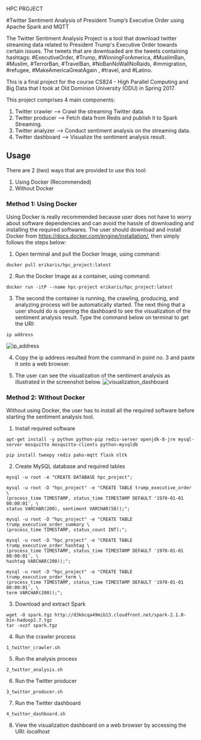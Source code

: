 HPC PROJECT

#Twitter Sentiment Analysis of President Trump’s Executive Order using Apache Spark and MQTT

The Twitter Sentiment Analysis Project is a tool that download twitter streaming data related to President Trump's Executive Order towards certain issues.
The tweets that are downloaded are the tweets containing hashtags: \#ExecutiveOrder​, ​\#Trump, \#WinningForAmerica​, \#MuslimBan​, \#Muslim​, \#TerrorBan​, \#TravelBan​, \#NoBanNoWallNoRaids​, \#immigration​, \#refugee​, \#MakeAmericaGreatAgain ​, \#travel, ​and \#Latino​.  

This is a final project for the course CS824 - High Parallel Computing and Big Data that I took at Old Dominion University (ODU) in Spring 2017.

This project comprises 4 main components:
1. Twitter crawler    --> Crawl the streaming Twitter data.
2. Twitter producer   --> Fetch data from Redis and publish it to Spark Streaming.
3. Twitter analyzer   --> Conduct sentiment analysis on the streaming data.
4. Twitter dashboard  --> Visualize the sentiment analysis result.

## Usage
There are 2 (two) ways that are provided to use this tool:
1. Using Docker (Recommended)
2. Without Docker

### Method 1: Using Docker
Using Docker is really recommended because user does not have to worry about software dependencies and can avoid the hassle of downloading and installing the required softwares.
The user should download and install Docker from https://docs.docker.com/engine/installation/, then simply follows the steps below:

1. Open terminal and pull the Docker Image, using command:
```
docker pull erikaris/hpc_project:latest
```

2. Run the Docker Image as a container, using command:
```
docker run -itP --name hpc-project erikaris/hpc_project:latest
```

3. The second the container is running, the crawling, producing, and analyzing process will be automatically started. The next thing that a user should do is opening the dashboard to see the visualization of the sentiment analysis result.
Type the command below on terminal to get the URI:
```
ip address
```
![ip_address](https://cloud.githubusercontent.com/assets/16355740/25354181/0c57ba34-2900-11e7-9478-119be7ba2fe7.png)

4. Copy the ip address resulted from the command in point no. 3 and paste it onto a web browser.

5. The user can see the visualization of the sentiment analysis as illustrated in the screenshot below.
![visualization_dashboard](https://cloud.githubusercontent.com/assets/16355740/25354542/4b8ecac0-2901-11e7-998d-9424cbbc9567.png)


### Method 2: Without Docker
Without using Docker, the user has to install all the required software before starting the sentiment analysis tool.

1. Install required software
```
apt-get install -y python python-pip redis-server openjdk-8-jre mysql-server mosquitto mosquitto-clients python-mysqldb
```

```
pip install tweepy redis paho-mqtt flask nltk
```

2. Create MySQL database and required tables
```
mysql -u root -e "CREATE DATABASE hpc_project";
```

```
mysql -u root -D "hpc_project" -e "CREATE TABLE trump_executive_order \
(process_time TIMESTAMP, status_time TIMESTAMP DEFAULT '1970-01-01 00:00:01', \
status VARCHAR(200), sentiment VARCHAR(50));";
```

```
mysql -u root -D "hpc_project" -e "CREATE TABLE trump_executive_order_summary \
(process_time TIMESTAMP, status_count INT);";
```

```
mysql -u root -D "hpc_project" -e "CREATE TABLE trump_executive_order_hashtag \
(process_time TIMESTAMP, status_time TIMESTAMP DEFAULT '1970-01-01 00:00:01', \
hashtag VARCHAR(200));";
```

```
mysql -u root -D "hpc_project" -e "CREATE TABLE trump_executive_order_term \
(process_time TIMESTAMP, status_time TIMESTAMP DEFAULT '1970-01-01 00:00:01', \
term VARCHAR(200));";
```

3. Download and extract Spark
```
wget -O spark.tgz http://d3kbcqa49mib13.cloudfront.net/spark-2.1.0-bin-hadoop2.7.tgz
tar -xvzf spark.tgz
```

4. Run the crawler process
```
1_twitter_crawler.sh
```

5. Run the analysis process
```
2_twitter_analysis.sh
```

6. Run the Twitter producer
```
3_twitter_producer.sh
```

7. Run the Twitter dashboard
```
4_twitter_dashboard.sh
```
8. View the visualization dashboard on a web browser by accessing the URI: *localhost*
